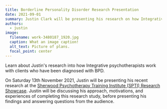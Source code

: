 ```yaml
---
title: Borderline Personality Disorder Research Presentation
date: 2021-09-01
summary: Justin Clark will be presenting his research on how Integrative psychotherapists work with clients diagnosed with BPD.
authors:
  - justin
image:
  filename: work-3480187_1920.jpg
  caption: What an image caption!
  alt_text: Picture of plans.
  focal_point: center
---
```


Learn about Justin's research into how Integrative psychotherapists work with clients who have been diagnosed with BPD.

<!--more-->

On Saturday 13th November 2021, Justin will be presenting his recent research at the [Sherwood Psychotherapy Training Institute (SPTI) Research Showcase](http://spti.net/research/).  Justin will be discussing his approach, motivations, and experiences of completing this research study, before presenting his findings and answering questions from the audience.
